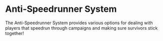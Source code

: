 # Anti-Speedrunner System
The Anti-Speedrunner System provides various options for dealing with players that speedrun through campaigns and making sure survivors stick together!

